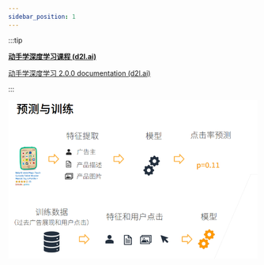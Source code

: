 ```yaml
---
sidebar_position: 1
---
```


:::tip

[**动手学深度学习课程 (d2l.ai)**](https://courses.d2l.ai/zh-v2/)

[动手学深度学习 2.0.0 documentation (d2l.ai)](https://zh-v2.d2l.ai/chapter_preface/index.html)

:::

![image-20230109161938289](./src/image-20230109161938289.png)